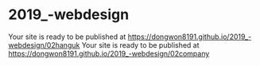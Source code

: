 # 2019_-webdesign
Your site is ready to be published at https://dongwon8191.github.io/2019_-webdesign/02hanguk
Your site is ready to be published at https://dongwon8191.github.io/2019_-webdesign/02company

